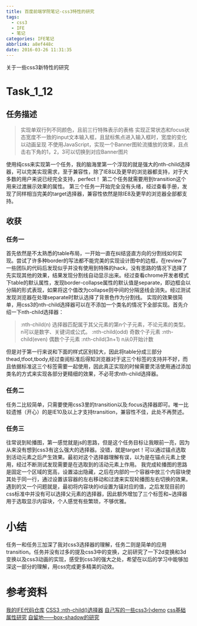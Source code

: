 ```yaml
---
title: 百度前端学院笔记-css3特性的研究
tags:
  - css3
  - IFE
  - 笔记
categories: IFE笔记
abbrlink: a8ef448c
date: 2016-03-26 11:31:35
---
```

关于一些css3新特性的研究
<!-- more -->
# Task_1_12

## 任务描述
>实现单双行列不同颜色，且前三行特殊表示的表格
实现正常状态和focus状态宽度不一致的input文本输入框，且鼠标焦点进入输入框时，宽度的变化以动画呈现
不使用JavaScript，实现一个Banner图轮流播放的效果，且点击右下角的1，2，3可以切换到对应Banner图片

使用纯css来实现第一个任务，我的脑海里第一个浮现的就是强大的nth-child选择器，可以完美实现需求，至于兼容性，除了IE8以及更早的浏览器都支持，对于大多数的用户来说已经完全支持，perfect！
第二个任务就需要用到transition这个用来过渡展示效果的属性。
第三个任务一开始完全没有头绪，经过查看手册，发现了同样相当完美的target选择器，兼容性依然是除IE8及更早的浏览器全部都支持。

## 收获

### 任务一
首先依然是不太熟悉的table布局，一开始一直在纠结竖直方向的分割线如何实现。尝试了许多种border的写法都不能完美的实现设计图中的边框，在review了一些团队的代码后发现似乎并没有使用到特殊的hack，没有思路的情况下选择了先实现其他的效果，结果发现分割线自动显示出来。经过查看chrome开发者模式下table的默认属性，发现border-collapse属性的默认值是separate，即边框会以分隔的形式表现，如果将这个值改为collapse则中间的分隔竖线会消失。经过测试发现浏览器在处理separate时默认选择了背景色作为分割线。
实现的效果很简单，用css3的nth-child选择器可以在不添加一个类名的情况下全部实现。首先介绍一下nth-child选择器：
> :nth-child(n) 选择器匹配属于其父元素的第n个子元素，不论元素的类型。
n可以是数字、关键词或公式。
:nth-child(odd) 奇数个子元素
:nth-child(even) 偶数个子元素
:nth-child(3n+1) n从0开始计数

但是对于第一行来说和下面的样式区别较大，因此将table分成三部分thead,tfoot,tbody,经过查阅标准后得知浏览器对于这三个标签的支持并不好，而且依据标准这三个标签需要一起使用，因此真正实现的时候需要灵活使用通过添加类名的方式来实现各部分更精细的效果，不必苛求nth-child选择器。

### 任务二
任务二比较简单，只需要使用css3里的transition以及:focus选择器即可。唯一比较遗憾（开心）的是IE10及以上才支持transition，兼容性不佳，此处不再赘述。

### 任务三
往常说到轮播图，第一感觉就是js的思路，但是这个任务目标让我眼前一亮，因为从来没有想到css3有这么强大的选择器。没错，就是target！可以通过锚点选取到活动元素之后产生效果。最初对这个选择器理解有误，以为是在锚点元素上使用，经过不断测试发现需要是在选取到的活动元素上作用。
我完成轮播图的思路是固定一个区域的宽高，设置溢出隐藏，之后在内部的一个容器中放三个内容块使其处于同一行，通过设置该容器的左右移动和过渡来实现轮播图左右切换的效果。
遇到的又一个问题就是，最初将内容块的id设置为锚对应的值，之后发现目前的css标准中并没有可以选择父元素的选择器，因此额外增加了三个标签和~选择器用于选取显示内容块，个人感觉有些繁琐，不够优雅。

# 小结
任务一和任务三加深了我对css3选择器的理解，任务二则是简单的应用transition。任务并没有过多的提及css3中的变换，之前研究了一下2d变换和3d变换以及css3动画的实现，感受到css3的强大之处，希望在以后的学习中能够加深这一部分的理解，用css完成更多精美的动效。

# 参考资料
[我的IFE代码仓库](https://github.com/xdlrt/IFE-1)
[CSS3 :nth-child()选择器](http://www.w3school.com.cn/cssref/selector_nth-child.asp)
[自己写的一些css3小demo](https://github.com/xdlrt/roadToFe/tree/master/css/css3demo)
[css基础属性研究](https://github.com/xdlrt/roadToFe/tree/master/css/css3basis)
[自留地——box-shadow的研究](http://xdlrt.github.io/2016/03/06/2016-03-06/#more)
